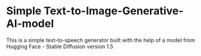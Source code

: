 # Simple Text-to-Image-Generative-AI-model
This is a simple text-to-speech generator built with the help of a model from Hugging Face - Stable Diffusion version 1.5
